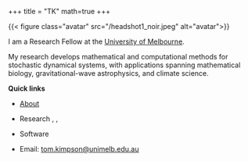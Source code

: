 +++
title = "TK"
math=true
+++

{{< figure class="avatar" src="/headshot1_noir.jpeg" alt="avatar">}}

I am a Research Fellow at the [University of Melbourne](https://findanexpert.unimelb.edu.au/profile/980801-tom-kimpson). 

My research develops mathematical and computational methods for stochastic dynamical systems, with applications spanning mathematical biology, gravitational-wave astrophysics, and climate science. 


**Quick links**

* [About](/about)
* Research  <a href="https://arxiv.org/search/?query=kimpson&searchtype=author"><i class="ai ai-arxiv"></i></a>, <a href="https://ui.adsabs.harvard.edu/search/q=author%3A%22kimpson%22"><i class="ai ai-ads"></i></a>,<a href="https://scholar.google.com/citations?user=YOUR_ID"><i class="ai ai-google-scholar"></i></a>

* Software <a href="https://github.com/tomkimpson"><i class="fab fa-github"></i></a>
* Email: <a href="mailto:tom.kimpson@unimelb.edu.au"> tom.kimpson@unimelb.edu.au </a>
<!-- * [Blog](/posts) -->
<!-- * [CV](/resume.pdf)  -->


